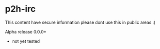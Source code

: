 p2h-irc
=======

This content have secure information please dont use this in public areas :)

Alpha release 0.0.0*

* not yet tested





